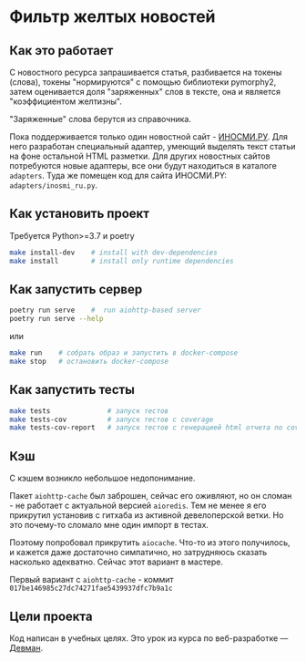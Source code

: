# Фильтр желтых новостей

## Как это работает

С новостного ресурса запрашивается статья, разбивается на токены (слова), токены
"нормируются" с помощью библиотеки pymorphy2, затем оценивается доля 
"заряженных" слов в тексте, она и является "коэффициентом желтизны".

"Заряженные" слова берутся из справочника.

Пока поддерживается только один новостной сайт - [ИНОСМИ.РУ](https://inosmi.ru/).
Для него разработан специальный адаптер, умеющий выделять текст статьи
на фоне остальной HTML разметки.
Для других новостных сайтов потребуются новые адаптеры,
все они будут находиться в каталоге `adapters`.
Туда же помещен код для сайта ИНОСМИ.PY: `adapters/inosmi_ru.py`.

## Как установить проект

Требуется Python>=3.7 и poetry

```bash
make install-dev    # install with dev-dependencies
make install        # install only runtime dependencies
```

## Как запустить сервер

```bash
poetry run serve    #  run aiohttp-based server
poetry run serve --help
```

или

```bash
make run    # собрать образ и запустить в docker-compose
make stop   # остановить docker-compose
```

## Как запустить тесты

```bash
make tests              # запуск тестов
make tests-cov          # запуск тестов с coverage
make tests-cov-report   # запуск тестов с генерацией html отчета по coverage
```

## Кэш 

С кэшем возникло небольшое недопонимание.

Пакет `aiohttp-cache` был заброшен, сейчас его оживляют, но он сломан -
не работает с актуальной версией `aioredis`. Тем не менее я его прикрутил
установив с гитхаба из активной девелоперской ветки.
Но это почему-то сломало мне один импорт в тестах.

Поэтому попробовал прикрутить `aiocache`. Что-то из этого получилось,
и кажется даже достаточно симпатично, но затрудняюсь сказать насколько адекватно.
Сейчас этот вариант в мастере.

Первый вариант с `aiohttp-cache` - коммит `017be146985c27dc74271fae5439937dfc7b9a1c`

## Цели проекта

Код написан в учебных целях.
Это урок из курса по веб-разработке — [Девман](https://dvmn.org).

